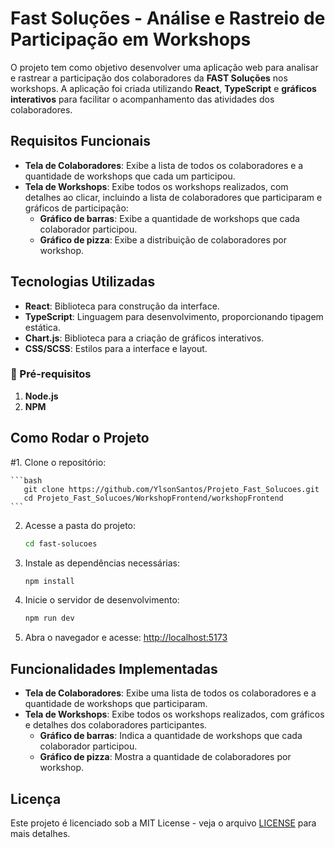 # Fast Soluções - Análise e Rastreio de Participação em Workshops

O projeto tem como objetivo desenvolver uma aplicação web para analisar e rastrear a participação dos colaboradores da **FAST Soluções** nos workshops. A aplicação foi criada utilizando **React**, **TypeScript** e **gráficos interativos** para facilitar o acompanhamento das atividades dos colaboradores.

## Requisitos Funcionais

- **Tela de Colaboradores**: Exibe a lista de todos os colaboradores e a quantidade de workshops que cada um participou.
- **Tela de Workshops**: Exibe todos os workshops realizados, com detalhes ao clicar, incluindo a lista de colaboradores que participaram e gráficos de participação:
  - **Gráfico de barras**: Exibe a quantidade de workshops que cada colaborador participou.
  - **Gráfico de pizza**: Exibe a distribuição de colaboradores por workshop.

## Tecnologias Utilizadas

- **React**: Biblioteca para construção da interface.
- **TypeScript**: Linguagem para desenvolvimento, proporcionando tipagem estática.
- **Chart.js**: Biblioteca para a criação de gráficos interativos.
- **CSS/SCSS**: Estilos para a interface e layout.

### 🔹 Pré-requisitos
1. **Node.js** 
2. **NPM** 

## Como Rodar o Projeto

#1. Clone o repositório:

    ```bash
       git clone https://github.com/YlsonSantos/Projeto_Fast_Solucoes.git
       cd Projeto_Fast_Solucoes/WorkshopFrontend/workshopFrontend
    ```

2. Acesse a pasta do projeto:

    ```bash
    cd fast-solucoes
    ```

3. Instale as dependências necessárias:

    ```bash
    npm install
    ```

4. Inicie o servidor de desenvolvimento:

    ```bash
    npm run dev
    ```

5. Abra o navegador e acesse: [http://localhost:5173](http://localhost:5173)

## Funcionalidades Implementadas

- **Tela de Colaboradores**: Exibe uma lista de todos os colaboradores e a quantidade de workshops que participaram.
- **Tela de Workshops**: Exibe todos os workshops realizados, com gráficos e detalhes dos colaboradores participantes.
  - **Gráfico de barras**: Indica a quantidade de workshops que cada colaborador participou.
  - **Gráfico de pizza**: Mostra a quantidade de colaboradores por workshop.

## Licença

Este projeto é licenciado sob a MIT License - veja o arquivo [LICENSE](LICENSE) para mais detalhes.
